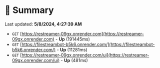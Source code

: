 # 📖 Summary
Last updated: **5/8/2024, 4:27:39 AM**

- `GET` [https://restreamer-09gx.onrender.com](https://restreamer-09gx.onrender.com) - **Up** (191445ms)
- `GET` [https://filestreambot-b5k6.onrender.com/](https://filestreambot-b5k6.onrender.com/) - **Up** (11281ms)
- `GET` [https://restreamer-09gx.onrender.com/ui](https://restreamer-09gx.onrender.com/ui) - **Up** (481ms)
